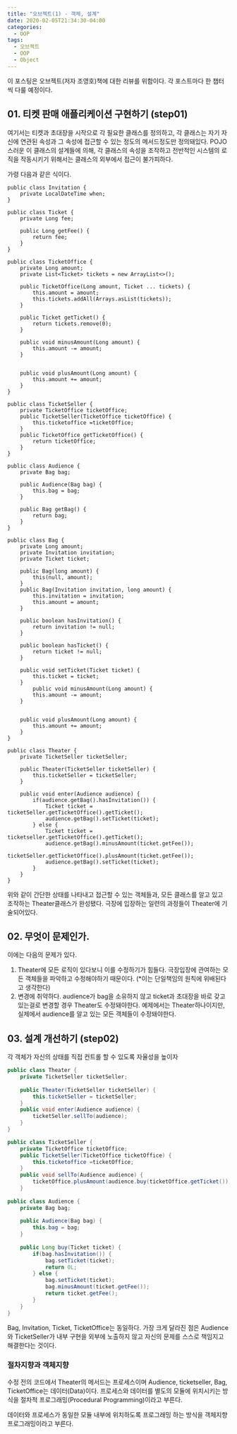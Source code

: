 ```yaml
---
title: "오브젝트(1) - 객체, 설계"
date: 2020-02-05T21:34:30-04:00
categories:
  - OOP
tags:
  - 오브젝트
  - OOP
  - Object
---
```


이 포스팅은 오브젝트(저자 조영호)책에 대한 리뷰를 위함이다.  각 포스트마다 한 챕터씩 다룰 예정이다.

## 01. 티켓 판매 애플리케이션 구현하기 (step01)

여기서는 티켓과 초대장을 시작으로 각 필요한 클래스를 정의하고, 각 클래스는 자기 자신에 연관된 속성과 그 속성에 접근할 수 있는 정도의 메서드정도만 정의돼있다.
POJO스러운 이 클래스의 설계들에 의해, 각 클래스의 속성을 조작하고 전반적인 시스템의 로직을 작동시키기 위해서는 클래스의 외부에서 접근이 불가피하다.

가령 다음과 같은 식이다.

```
public class Invitation {
    private LocalDateTime when;
}

public class Ticket {
    private Long fee;
    
    public Long getFee() {
        return fee;
    }
}

public class TicketOffice {
    private Long amount;
    private List<Ticket> tickets = new ArrayList<>();
    
    public TicketOffice(Long amount, Ticket ... tickets) {
        this.amount = amount;
        this.tickets.addAll(Arrays.asList(tickets));
    }
    
    public Ticket getTicket() {
        return tickets.remove(0);
    }
    
    public void minusAmount(Long amount) {
        this.amount -= amount;
    }
    
    
    public void plusAmount(Long amount) {
        this.amount += amount;
    }
}

public class TicketSeller {
    private TicketOffice ticketOffice;
    public TicketSeller(TicketOffice ticketOffice) {
        this.ticketoffice =ticketOffice;
    }
    public TicketOffice getTicketOffice() {
        return ticketOffice;
    }
}

public class Audience {
    private Bag bag;
    
    public Audience(Bag bag) {
        this.bag = bag;
    }
    
    public Bag getBag() {
        return bag;
    }
}

public class Bag {
    private Long amount;
    private Invitation invitation;
    private Ticket ticket;
    
    public Bag(long amount) {
        this(null, amount);
    }
    public Bag(Invitation invitation, long amount) {
        this.invitation = invitation;
        this.amount = amount;
    }
    
    public boolean hasInvitation() {
        return invitation != null;
    }
    
    public boolean hasTicket() {
        return ticket != null;
    }
    
    public void setTicket(Ticket ticket) {
        this.ticket = ticket;
    }
        public void minusAmount(Long amount) {
        this.amount -= amount;
    }
    
    
    public void plusAmount(Long amount) {
        this.amount += amount;
    }
}

public class Theater {
    private TicketSeller ticketSeller;
    
    public Theater(TicketSeller ticketSeller) {
        this.ticketSeller = ticketSeller;
    }
    
    public void enter(Audience audience) {
        if(audience.getBag().hasInvitation()) {
            Ticket ticket = ticketSeller.getTicketOffice().getTicket();
            audience.getBag().setTicket(ticket);
        } else {
            Ticket ticket = ticketseller.getTicketOffice().getTicket();
            audience.getBag().minusAmount(ticket.getFee());
            ticketSeller.getTicketOffice().plusAmount(ticket.getFee());
            audience.getBag().setTicket(ticket);
        }
    }
}
```
위와 같이 간단한 상태를 나타내고 접근할 수 있는 객체들과, 모든 클래스를 알고 있고 조작하는 Theater클래스가 완성됐다. 극장에 입장하는 일련의 과정들이 Theater에 기술되어있다.

## 02. 무엇이 문제인가.
이에는 다음의 문제가 있다.
1. Theater에 모든 로직이 있다보니 이를 수정하기가 힘들다. 극장입장에 관여하는 모든 객체들을 파악하고 수정해야하기 때문이다. (*이는 단일책임의 원칙에 위배된다고 생각한다)
2. 변경에 취약하다. audience가 bag을 소유하지 않고 ticket과 초대장을 바로 갖고있는걸로 변경할 경우 Theater도 수정돼야한다. 예제에서는 Theater하나이지만,
   실제에서 audience를 알고 있는 모든 객체들이 수정돼야한다.
   
## 03. 설계 개선하기 (step02)
각 객체가 자신의 상태를 직접 컨트롤 할 수 있도록 자율성을 높이자

```JAVA
public class Theater {
    private TicketSeller ticketSeller;
    
    public Theater(TicketSeller ticketSeller) {
        this.ticketSeller = ticketSeller;
    }
    public void enter(Audience audience) {
        ticketSeller.sellTo(audience);
    }
}

public class TicketSeller {
    private TicketOffice ticketOffice;
    public TicketSeller(TicketOffice ticketOffice) {
        this.ticketoffice =ticketOffice;
    }
    public void sellTo(Audience audience) {
        ticketOffice.plusAmount(audience.buy(ticketOffice.getTicket());
    }
    
public class Audience {
    private Bag bag;
    
    public Audience(Bag bag) {
        this.bag = bag;
    }
    
    public Long buy(Ticket ticket) {
        if(bag.hasInvitation()) {
            bag.setTicket(ticket);
            return 0L;
        } else {
            bag.setTicket(ticket);
            bag.minusAmount(ticket.getFee());
            return ticket.getFee();
        }
    }
}
```
Bag, Invitation, Ticket, TicketOffice는 동일하다.
가장 크게 달라진 점은 Audience와 TicketSeller가 내부 구현을 외부에 노출하지 않고 자신의 문제를 스스로 책임지고 해결한다는 것이다.

### 절차지향과 객체지향
수정 전의 코드에서 Theater의 메서드는 프로세스이며 Audience, ticketseller, Bag, TicketOffice는 데이터(Data)이다.
프로세스와 데이터를 별도의 모듈에 위치시키는 방식을 절차적 프로그래밍(Procedural Programming)이라고 부른다.

데이터와 프로세스가 동일한 모듈 내부에 위치하도록 프로그래밍 하는 방식을 객체지향 프로그래밍이라고 부른다.



        
